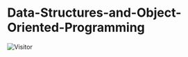 # Data-Structures-and-Object-Oriented-Programming
![Visitor](https://visitor-badge.laobi.icu/badge?page_id=Masrik-Dahir.repoName)
